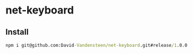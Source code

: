 # net-keyboard

## Install
```cmd
npm i git@github.com:David-Vandensteen/net-keyboard.git#release/1.0.0
```
